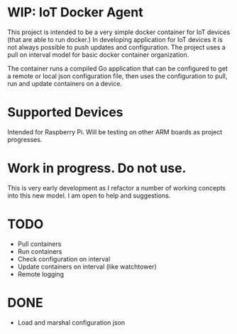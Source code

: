 # WIP: IoT Docker Agent

This project is intended to be a very simple docker container for IoT devices (that are able to run docker.) In developing application for IoT devices it is not always possible to push updates and configuration. The project uses a pull on interval model for basic docker container organization.

The container runs a compiled Go application that can be configured to get a remote or local json configuration file, then uses the configuration to pull, run and update containers on a device.

# Supported Devices

Intended for Raspberry Pi. Will be testing on other ARM boards as project progresses.

# Work in progress. Do not use.

This is very early development as I refactor a number of working concepts into this new model. I am open to help and suggestions.

# TODO

- Pull containers
- Run containers
- Check configuration on interval
- Update containers on interval (like watchtower)
- Remote logging

# DONE

- Load and marshal configuration json
